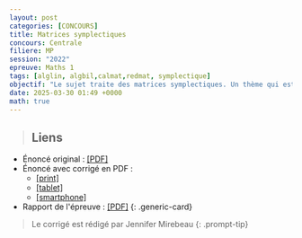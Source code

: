 ```yaml
---
layout: post
categories: [CONCOURS]
title: Matrices symplectiques
concours: Centrale 
filiere: MP
session: "2022"
epreuve: Maths 1
tags: [alglin, algbil,calmat,redmat, symplectique]
objectif: "Le sujet traite des matrices symplectiques. Un thème qui est revenu dans beaucoup de sujets de concours ces dernières années. Il est abordé dans le sujet de manière assez exhaustive."
date: 2025-03-30 01:49 +0000
math: true 
---
```




>## Liens 
- Énoncé original : [[PDF]](/cpgem/assets/pdf/centrale2022mp1e.pdf)
- Énoncé avec corrigé en PDF : 
    - [[print]](/cpgem/assets/pdf/centrale2022mp1_print.pdf)
    - [[tablet]](/cpgem/assets/pdf/centrale2022mp1_tablet.pdf)
    - [[smartphone]](/cpgem/assets/pdf/centrale2022mp1_phone.pdf)
- Rapport de l'épreuve : [[PDF]](/cpgem/assets/pdf/centrale2022mp1r.pdf)
{: .generic-card}

> Le corrigé est rédigé par Jennifer Mirebeau
{: .prompt-tip}
